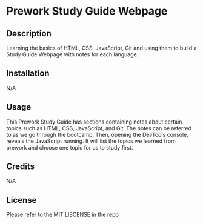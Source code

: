 # Prework Study Guide Webpage

## Description

Learning the basics of HTML, CSS, JavaScript, Git and using them to build a Study Guide Webpage with notes for each language.

## Installation

N/A

## Usage

This Prework Study Guide has sections containing notes about certain topics such as HTML, CSS, JavaScript, and Git. The notes can be referred to as we go through the bootcamp. Then, opening the DevTools console, reveals the JavaScript running. It will list the topics we learned from prework and choose one topic for us to study first. 

## Credits

N/A

## License

Please refer to the MIT LISCENSE in the repo